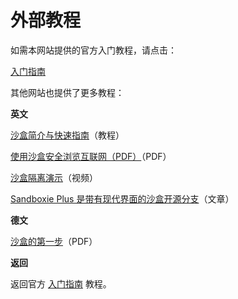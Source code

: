 # 外部教程

如需本网站提供的官方入门教程，请点击：

[入门指南](GettingStarted.md)

其他网站也提供了更多教程：

**英文**

[沙盒简介与快速指南](https://web.archive.org/web/20210712023635/https://www.techsupportalert.com/content/introduction-and-quick-guide-sandboxie.htm)（教程）

[使用沙盒安全浏览互联网（PDF）](http://www.jimopi.net/PDFs/Word%20Pro%20-%20Sandboxie.pdf)（PDF）

[沙盒隔离演示](https://www.youtube.com/watch?v=9ZF9c03PN8I)（视频）

[Sandboxie Plus 是带有现代界面的沙盒开源分支](https://www.ghacks.net/2021/01/29/sandboxie-plus-is-an-open-source-fork-of-sandboxie-with-a-modern-interface/)（文章）

**德文**

[沙盒的第一步](http://www.ralfwestermann.de/daten/Sandboxie-doc-de.pdf)（PDF）

**返回**

返回官方 [入门指南](GettingStarted.md) 教程。